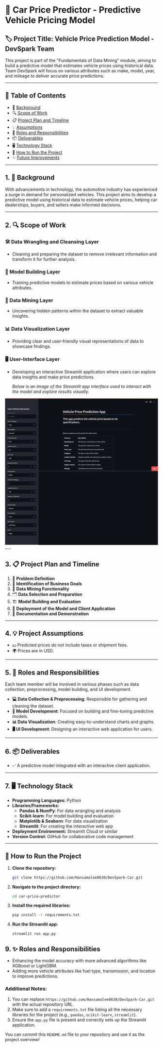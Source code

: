 # 🚗 Car Price Predictor - Predictive Vehicle Pricing Model

## 🏷 Project Title: Vehicle Price Prediction Model - DevSpark Team

This project is part of the "Fundamentals of Data Mining" module, aiming to build a predictive model that estimates vehicle prices using historical data. Team DevSpark will focus on various attributes such as make, model, year, and mileage to deliver accurate price predictions.

---

## 📑 Table of Contents

- 📖 [Background](#1-background)
- 🔍 [Scope of Work](#2-scope-of-work)
- 📋 [Project Plan and Timeline](#3-project-plan-and-timeline)
- 💡 [Assumptions](#4-project-assumptions)
- 👥 [Roles and Responsibilities](#5-roles-and-responsibilities)
- 📦 [Deliverables](#6-deliverables)
- 🖥️ [Technology Stack](#7-technology-stack)
- 🚀 [How to Run the Project](#8-run-app)
- ✨ [Future Improvements](#9-future-improvements)

---

## 1. 📖 Background

With advancements in technology, the automotive industry has experienced a surge in demand for personalized vehicles. This project aims to develop a predictive model using historical data to estimate vehicle prices, helping car dealerships, buyers, and sellers make informed decisions.

---

## 2. 🔍 Scope of Work

### 🛠 Data Wrangling and Cleansing Layer  
- Cleaning and preparing the dataset to remove irrelevant information and transform it for further analysis.

### 🧠 Model Building Layer  
- Training predictive models to estimate prices based on various vehicle attributes.

### 🔎 Data Mining Layer  
- Uncovering hidden patterns within the dataset to extract valuable insights.

### 📊 Data Visualization Layer  
- Providing clear and user-friendly visual representations of data to showcase findings.

### 🖥 User-Interface Layer  
- Developing an interactive Streamlit application where users can explore data insights and make price predictions.
  
  _*Below is an image of the Streamlit app interface used to interact with the model and explore results visually.*_

<img src="screencapture-vehicle-price-predictor-streamlit-app-2024-09-29-00_49_20.png" alt="Streamlit App Interface">
---

## 3. 📋 Project Plan and Timeline

1. 🧐 **Problem Definition**
2. 🎯 **Identification of Business Goals**
3. 🧩 **Data Mining Functionality**
4. 🗂 **Data Selection and Preparation**
5. 🏗 **Model Building and Evaluation**
6. 🚀 **Deployment of the Model and Client Application**
7. 📝 **Documentation and Demonstration**

---

## 4. 💡 Project Assumptions

- 💵 Predicted prices do not include taxes or shipment fees.
- 🌍 Prices are in USD.

---

## 5. 👥 Roles and Responsibilities

Each team member will be involved in various phases such as data collection, preprocessing, model building, and UI development.

- **💻 Data Collection & Preprocessing**: Responsible for gathering and cleaning the dataset.
- **🧠 Model Development**: Focused on building and fine-tuning predictive models.
- **📊 Data Visualization**: Creating easy-to-understand charts and graphs.
- **🖥 UI Development**: Designing an interactive web application for users.

---

## 6. 📦 Deliverables

- ✅ A predictive model integrated with an interactive client application.

---

## 7. 🖥️ Technology Stack

- **Programming Languages:** Python
- **Libraries/Frameworks:**
  - **Pandas & NumPy**: For data wrangling and analysis
  - **Scikit-learn**: For model building and evaluation
  - **Matplotlib & Seaborn**: For data visualization
  - **Streamlit**: For creating the interactive web app
- **Deployment Environment:** Streamlit Cloud or similar
- **Version Control:** GitHub for collaborative code management

---

## 🚀 How to Run the Project

1. **Clone the repository:**
   ```bash
   git clone https://github.com/Hansamalee0630/DevSpark-Car.git
   
2. **Navigate to the project directory:**
   ```bash
   cd car-price-predictor

3. **Install the required libraries:**
   ```bash
   pip install -r requirements.txt

3. **Run the Streamlit app:**
   ```bash
   streamlit run app.py

## 9. ✨ Roles and Responsibilities

- Enhancing the model accuracy with more advanced algorithms like XGBoost or LightGBM.
- Adding more vehicle attributes like fuel type, transmission, and location to improve predictions.


### Additional Notes:
1. You can replace `https://github.com/Hansamalee0630/DevSpark-Car.git` with the actual repository URL.
2. Make sure to add a `requirements.txt` file listing all the necessary libraries for the project (e.g., `pandas`, `scikit-learn`, `streamlit`).
3. Ensure the `app.py` file is present and correctly sets up the Streamlit application.

You can commit this `README.md` file to your repository and use it as the project overview!
